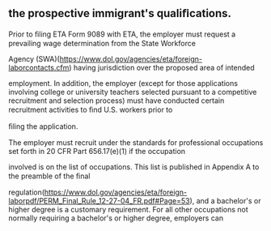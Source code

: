 ## the prospective immigrant's qualiﬁcations.

Prior to ﬁling ETA Form 9089 with ETA, the employer must request a prevailing wage determination from the State Workforce

Agency (SWA)(https://www.dol.gov/agencies/eta/foreign-laborcontacts.cfm) having jurisdiction over the proposed area of intended

employment. In addition, the employer (except for those applications involving college or university teachers selected pursuant to a competitive recruitment and selection process) must have conducted certain recruitment activities to ﬁnd U.S. workers prior to

ﬁling the application.

The employer must recruit under the standards for professional occupations set forth in 20 CFR Part 656.17(e)(1) if the occupation

involved is on the list of occupations. This list is published in Appendix A to the preamble of the ﬁnal

regulation(https://www.dol.gov/agencies/eta/foreign-laborpdf/PERM_Final_Rule_12-27-04_FR.pdf#Page=53), and a bachelor's or higher degree is a customary requirement. For all other occupations not normally requiring a bachelor's or higher degree, employers can